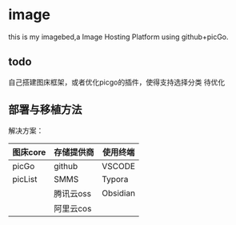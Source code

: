 # image
this is my imagebed,a Image Hosting Platform using github+picGo.

## todo

自己搭建图床框架，或者优化picgo的插件，使得支持选择分类
待优化

## 部署与移植方法

解决方案：

| 图床core | 存储提供商 | 使用终端 |
| -------- | ---------- | -------- |
| picGo    | github     | VSCODE   |
| picList  | SMMS       | Typora   |
|          | 腾讯云oss  | Obsidian |
|          | 阿里云cos  |          |



